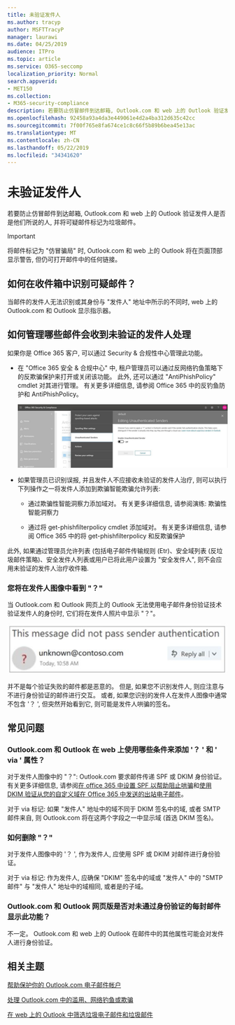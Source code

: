 ```yaml
---
title: 未验证发件人
ms.author: tracyp
author: MSFTTracyP
manager: laurawi
ms.date: 04/25/2019
audience: ITPro
ms.topic: article
ms.service: O365-seccomp
localization_priority: Normal
search.appverid:
- MET150
ms.collection:
- M365-security-compliance
description: 若要防止仿冒邮件到达邮箱, Outlook.com 和 web 上的 Outlook 验证发件人是否是他们所说的人, 并将可疑邮件标记为垃圾邮件。
ms.openlocfilehash: 92458a93a4da3e449061e4d2a4ba312d635c42cc
ms.sourcegitcommit: 7f00f765e8fa674ce1c8c66f5b89b6bea45e13ac
ms.translationtype: MT
ms.contentlocale: zh-CN
ms.lasthandoff: 05/22/2019
ms.locfileid: "34341620"
---
```

# <a name="unverified-sender"></a>未验证发件人

若要防止仿冒邮件到达邮箱, Outlook.com 和 web 上的 Outlook 验证发件人是否是他们所说的人, 并将可疑邮件标记为垃圾邮件。

> [!IMPORTANT]
> 将邮件标记为 "仿冒骗局" 时, Outlook.com 和 web 上的 Outlook 将在页面顶部显示警告, 但仍可打开邮件中的任何链接。

## <a name="how-can-i-identify-a-suspicious-message-in-my-inbox"></a>如何在收件箱中识别可疑邮件？

当邮件的发件人无法识别或其身份与 "发件人" 地址中所示的不同时, web 上的 Outlook.com 和 Outlook 显示指示器。

## <a name="how-to-manage-which-messages-receive-the-unverified-sender-treatment"></a>如何管理哪些邮件会收到未验证的发件人处理 

如果你是 Office 365 客户, 可以通过 Security & 合规性中心管理此功能。 

- 在 "Office 365 安全 & 合规中心" 中, 租户管理员可以通过反网络钓鱼策略下的反欺骗保护来打开或关闭该功能。 此外, 还可以通过 "AntiPhishPolicy" cmdlet 对其进行管理。 有关更多详细信息, 请参阅 Office 365 中的反钓鱼防护和 AntiPhishPolicy。

    ![在图形界面中编辑未经身份验证的发件人。](media/unverified-sender-article-editing-unauthenticated-senders.jpg)

- 如果管理员已识别误报, 并且发件人不应接收未验证的发件人治疗, 则可以执行下列操作之一将发件人添加到欺骗智能欺骗允许列表:
        
    - 通过欺骗性智能洞察力添加域对。 有关更多详细信息, 请参阅演练: 欺骗性智能洞察力
                
    - 通过将 get-phishfilterpolicy cmdlet 添加域对。 有关更多详细信息, 请参阅 Office 365 中的将 get-phishfilterpolicy 和反欺骗保护

此外, 如果通过管理员允许列表 (包括电子邮件传输规则 (Etr)、安全域列表 (反垃圾邮件策略)、安全发件人列表或用户已将此用户设置为 "安全发件人", 则不会应用未验证的发件人治疗收件箱.

### <a name="you-see-a--in-the-sender-image"></a>您将在发件人图像中看到 "？"

当 Outlook.com 和 Outlook 网页上的 Outlook 无法使用电子邮件身份验证技术验证发件人的身份时, 它们将在发件人照片中显示 "？"。 

![邮件未通过验证](media/message-did-not-pass-verification.jpg)

并不是每个验证失败的邮件都是恶意的。 但是, 如果您不识别发件人, 则应注意与不进行身份验证的邮件进行交互。 或者, 如果您识别的发件人在发件人图像中通常不包含 '？ ', 但突然开始看到它, 则可能是发件人哄骗的签名。

## <a name="frequently-asked-questions"></a>常见问题

### <a name="what-criteria-does-outlookcom-and-outlook-on-the-web-use-to-add-the--and-the-via-properties"></a>Outlook.com 和 Outlook 在 web 上使用哪些条件来添加 '？ ' 和 ' via ' 属性？

对于发件人图像中的 "？": Outlook.com 要求邮件传递 SPF 或 DKIM 身份验证。 有关更多详细信息, 请参阅[在 office 365 中设置 SPF 以帮助阻止哄骗](set-up-spf-in-office-365-to-help-prevent-spoofing.md)和[使用 DKIM 验证从您的自定义域在 Office 365 中发送的出站电子邮件](use-dkim-to-validate-outbound-email.md)。

对于 via 标记: 如果 "发件人" 地址中的域不同于 DKIM 签名中的域, 或者 SMTP 邮件来自, 则 Outlook.com 将在这两个字段之一中显示域 (首选 DKIM 签名)。

### <a name="how-do-i-remove-the-"></a>如何删除 "？"

对于发件人图像中的 '？ ', 作为发件人, 应使用 SPF 或 DKIM 对邮件进行身份验证。

对于 via 标记: 作为发件人, 应确保 "DKIM" 签名中的域或 "发件人" 中的 "SMTP 邮件" 与 "发件人" 地址中的域相同, 或者是的子域。

### <a name="does-outlookcom-and-outlook-on-the-web-show-this-for-every-message-that-doesnt-pass-authentication"></a>Outlook.com 和 Outlook 网页版是否对未通过身份验证的每封邮件显示此功能？

不一定。 Outlook.com 和 web 上的 Outlook 在邮件中的其他属性可能会对发件人进行身份验证。

## <a name="related-topics"></a>相关主题

[帮助保护你的 Outlook.com 电子邮件帐户](https://support.office.com/article/a4f20fc5-4307-4ece-8231-6d4d4bd8a9ba)

[处理 Outlook.com 中的滥用、网络钓鱼或欺骗](https://support.office.com/article/0d882ea5-eedc-4bed-aebc-079ffa1105a3)

[在 web 上的 Outlook 中筛选垃圾电子邮件和垃圾邮件](https://support.office.com/article/db786e79-54e2-40cc-904f-d89d57b7f41d)

